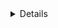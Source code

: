 <details>
## IMG SRC::

```
<p aling="center">
 <img src="https://phil.cdc.gov//PHIL_Images/2871/2871_lores.jpg" width="75%">
 <br>
 <a href="https://phil.cdc.gov/Details.aspx?pid=2871" target="_blank">Source-Credit: CDC/ Alissa Eckert, MS; Dan Higgins, MAMS</a>
</p>
```

<p aling="center">
 <img src="https://phil.cdc.gov//PHIL_Images/2871/2871_lores.jpg" width="75%">
 <br>
 <a href="https://phil.cdc.gov/Details.aspx?pid=2871" target="_blank">Source-Credit: CDC/ Alissa Eckert, MS; Dan Higgins, MAMS</a>
</p>


--


## MD style::
png
`![](dashboard-mosaic.png)`
![](dashboard-mosaic.png)


png w/rel.path
`![](web-rendering/figs/gw_corrs.png)`
![](web-rendering/figs/gw_corrs.png)



pdf
`![](covid19-data-sources.pdf)`
![](covid19-data-sources.pdf)

pdf w/rel.path
`![](web-rendering/figs/gr-changes_Italy.pdf)`
![](web-rendering/figs/gr-changes_Italy.pdf)


--


## object data::
```
<object data="covid19-data-sources.pdf" type="application/pdf" width="700px" height="700px">
    <embed src="covid19-data-sources.pdf">
        <p>This browser does not support PDFs. Please download the PDF to view it: <a href="covid19-data-sources.pdf">Download PDF</a>.</p>
    </embed>
</object>
```
<object data="covid19-data-sources.pdf" type="application/pdf" width="700px" height="700px">
    <embed src="covid19-data-sources.pdf">
        <p>This browser does not support PDFs. Please download the PDF to view it: <a href="covid19-data-sources.pdf">Download PDF</a>.</p>
    </embed>
</object>


# w/rel.path:
```
<object data="web-rendering/figs/gr-changes_Italy.pdf " type="application/pdf" width="700px" height="700px">
    <embed src="web-rendering/figs/gr-changes_Italy.pdf ">
        <p>This browser does not support PDFs. Please download the PDF to view it: <a href="covid19-data-sources.pdf">Download PDF</a>.</p>
    </embed>
</object>
```
<object data="web-rendering/figs/gr-changes_Italy.pdf " type="application/pdf" width="700px" height="700px">
    <embed src="web-rendering/figs/gr-changes_Italy.pdf ">
        <p>This browser does not support PDFs. Please download the PDF to view it: <a href="covid19-data-sources.pdf">Download PDF</a>.</p>
    </embed>
</object>


```
<object data="https://github.com/mponce0/testing/blob/4f81078241be466a94bade82f0c499b507008263/web-rendering/figs/gr-changes_Italy.pdf" type="application/pdf" width="700px" height="700px">
    <embed src="https://github.com/mponce0/testing/blob/4f81078241be466a94bade82f0c499b507008263/web-rendering/figs/gr-changes_Italy.pdf">
        <p>This browser does not support PDFs. Please download the PDF to view it: <a href="https://github.com/mponce0/testing/blob/4f81078241be466a94bade82f0c499b507008263/web-rendering/figs/gr-changes_Italy.pdf">Download PDF</a>.</p>
    </embed>
</object>
```
<object data="https://github.com/mponce0/testing/blob/4f81078241be466a94bade82f0c499b507008263/web-rendering/figs/gr-changes_Italy.pdf" type="application/pdf" width="700px" height="700px">
    <embed src="https://github.com/mponce0/testing/blob/4f81078241be466a94bade82f0c499b507008263/web-rendering/figs/gr-changes_Italy.pdf">
        <p>This browser does not support PDFs. Please download the PDF to view it: <a href="https://github.com/mponce0/testing/blob/4f81078241be466a94bade82f0c499b507008263/web-rendering/figs/gr-changes_Italy.pdf">Download PDF</a>.</p>
    </embed>
</object>

--
</details>
